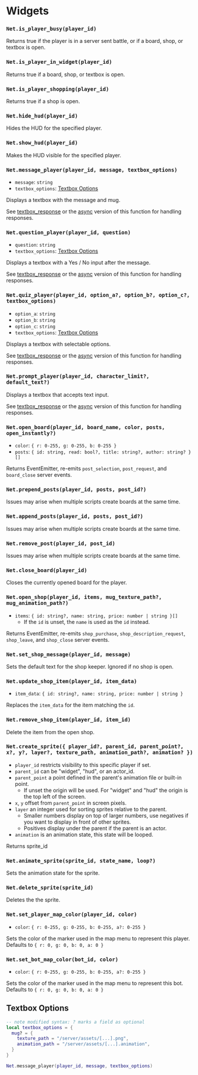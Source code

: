 # Widgets

### `Net.is_player_busy(player_id)`

Returns true if the player is in a server sent battle, or if a board, shop, or textbox is open.

### `Net.is_player_in_widget(player_id)`

Returns true if a board, shop, or textbox is open.

### `Net.is_player_shopping(player_id)`

Returns true if a shop is open.

### `Net.hide_hud(player_id)`

Hides the HUD for the specified player.

### `Net.show_hud(player_id)`

Makes the HUD visible for the specified player.

### `Net.message_player(player_id, message, textbox_options)`

- `message`: `string`
- `textbox_options`: [Textbox Options](#textbox-options)

Displays a textbox with the message and mug.

See [textbox_response](/server/lua-api/events#textbox_response) or the [async](/server/lua-api/async#asyncmessage_playerplayer_id-message-mug_texture_path-mug_animation_path) version of this function for handling responses.

### `Net.question_player(player_id, question)`

- `question`: `string`
- `textbox_options`: [Textbox Options](#textbox-options)

Displays a textbox with a Yes / No input after the message.

See [textbox_response](/server/lua-api/events#textbox_response) or the [async](/server/lua-api/async#asyncquestion_playerplayer_id-question-mug_texture_path-mug_animation_path>) version of this function for handling responses.

### `Net.quiz_player(player_id, option_a?, option_b?, option_c?, textbox_options)`

- `option_a`: `string`
- `option_b`: `string`
- `option_c`: `string`
- `textbox_options`: [Textbox Options](#textbox-options)

Displays a textbox with selectable options.

See [textbox_response](/server/lua-api/events#textbox_response) or the [async](/server/lua-api/async#asyncquiz_playerplayer_id-option_a-option_b-option_c-mug_texture_path-mug_animation_path>) version of this function for handling responses.

### `Net.prompt_player(player_id, character_limit?, default_text?)`

Displays a textbox that accepts text input.

See [textbox_response](/server/lua-api/events#textbox_response) or the [async](/server/lua-api/async#asyncprompt_playerplayer_id-character_limit-default_text) version of this function for handling responses.

### `Net.open_board(player_id, board_name, color, posts, open_instantly?)`

- `color`: `{ r: 0-255, g: 0-255, b: 0-255 }`
- `posts`: `{ id: string, read: bool?, title: string?, author: string? }[]`

Returns EventEmitter, re-emits `post_selection`, `post_request`, and `board_close` server events.

### `Net.prepend_posts(player_id, posts, post_id?)`

Issues may arise when multiple scripts create boards at the same time.

### `Net.append_posts(player_id, posts, post_id?)`

Issues may arise when multiple scripts create boards at the same time.

### `Net.remove_post(player_id, post_id)`

Issues may arise when multiple scripts create boards at the same time.

### `Net.close_board(player_id)`

Closes the currently opened board for the player.

### `Net.open_shop(player_id, items, mug_texture_path?, mug_animation_path?)`

- `items`: `{ id: string?, name: string, price: number | string }[]`
  - If the `id` is unset, the `name` is used as the `id` instead.

Returns EventEmitter, re-emits `shop_purchase`, `shop_description_request`, `shop_leave`, and `shop_close` server events.

### `Net.set_shop_message(player_id, message)`

Sets the default text for the shop keeper. Ignored if no shop is open.

### `Net.update_shop_item(player_id, item_data)`

- `item_data`: `{ id: string?, name: string, price: number | string }`

Replaces the `item_data` for the item matching the `id`.

### `Net.remove_shop_item(player_id, item_id)`

Delete the item from the open shop.

### `Net.create_sprite({ player_id?, parent_id, parent_point?, x?, y?, layer?, texture_path, animation_path?, animation? })`

- `player_id` restricts visibility to this specific player if set.
- `parent_id` can be "widget", "hud", or an actor_id.
- `parent_point` a point defined in the parent's animation file or built-in point.
  - If unset the origin will be used. For "widget" and "hud" the origin is the top left of the screen.
- `x`, `y` offset from `parent_point` in screen pixels.
- `layer` an integer used for sorting sprites relative to the parent.
  - Smaller numbers display on top of larger numbers, use negatives if you want to display in front of other sprites.
  - Positives display under the parent if the parent is an actor.
- `animation` is an animation state, this state will be looped.

Returns sprite_id

### `Net.animate_sprite(sprite_id, state_name, loop?)`

Sets the animation state for the sprite.

### `Net.delete_sprite(sprite_id)`

Deletes the the sprite.

### `Net.set_player_map_color(player_id, color)`

- `color`: `{ r: 0-255, g: 0-255, b: 0-255, a?: 0-255 }`

Sets the color of the marker used in the map menu to represent this player. Defaults to `{ r: 0, g: 0, b: 0, a: 0 }`

### `Net.set_bot_map_color(bot_id, color)`

- `color`: `{ r: 0-255, g: 0-255, b: 0-255, a?: 0-255 }`

Sets the color of the marker used in the map menu to represent this bot. Defaults to `{ r: 0, g: 0, b: 0, a: 0 }`

## Textbox Options

```lua
-- note modified syntax: ? marks a field as optional
local textbox_options = {
  mug? = {
    texture_path = "/server/assets/[...].png",
    animation_path = "/server/assets/[...].animation",
  }
}

Net.message_player(player_id, message, textbox_options)
```
